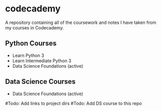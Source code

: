 # codecademy
A repository containing all of the coursework and notes I have taken from my courses in Codecademy.

## Python Courses
- Learn Python 3
- Learn Intermediate Python 3
- Data Science Foundations (active)

## Data Science Courses
- Data Science Foundations (active)

#Todo: Add links to project dirs
#Todo: Add DS course to this repo
